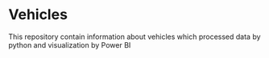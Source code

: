 # Vehicles
This repository contain information about vehicles which processed data by python and visualization by Power BI 
